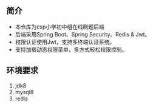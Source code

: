 ## 简介
* 本仓库为csp小学初中组在线刷题后端
* 后端采用Spring Boot、Spring Security、Redis & Jwt。
* 权限认证使用Jwt，支持多终端认证系统。
* 支持加载动态权限菜单，多方式轻松权限控制。

## 环境要求
1. jdk8
2. mysql8
3. redis
